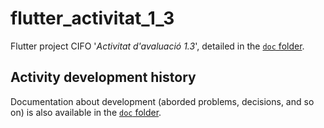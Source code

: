# flutter_activitat_1_3

Flutter project CIFO '*Activitat d'avaluació 1.3*', detailed in the [`doc` folder](doc).

## Activity development history

Documentation about development (aborded problems, decisions, and so on) is also available in the [`doc` folder](doc).
